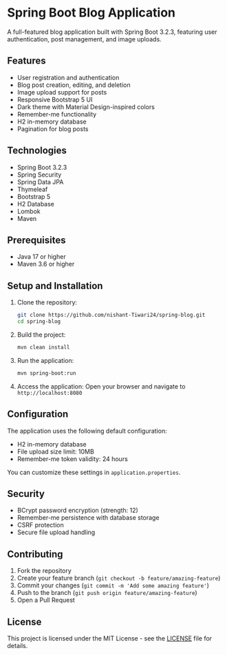 # Spring Boot Blog Application

A full-featured blog application built with Spring Boot 3.2.3, featuring user authentication, post management, and image uploads.

## Features

- User registration and authentication
- Blog post creation, editing, and deletion
- Image upload support for posts
- Responsive Bootstrap 5 UI
- Dark theme with Material Design-inspired colors
- Remember-me functionality
- H2 in-memory database
- Pagination for blog posts

## Technologies

- Spring Boot 3.2.3
- Spring Security
- Spring Data JPA
- Thymeleaf
- Bootstrap 5
- H2 Database
- Lombok
- Maven

## Prerequisites

- Java 17 or higher
- Maven 3.6 or higher

## Setup and Installation

1. Clone the repository:
   ```bash
   git clone https://github.com/nishant-Tiwari24/spring-blog.git
   cd spring-blog
   ```

2. Build the project:
   ```bash
   mvn clean install
   ```

3. Run the application:
   ```bash
   mvn spring-boot:run
   ```

4. Access the application:
   Open your browser and navigate to `http://localhost:8080`

## Configuration

The application uses the following default configuration:

- H2 in-memory database
- File upload size limit: 10MB
- Remember-me token validity: 24 hours

You can customize these settings in `application.properties`.

## Security

- BCrypt password encryption (strength: 12)
- Remember-me persistence with database storage
- CSRF protection
- Secure file upload handling

## Contributing

1. Fork the repository
2. Create your feature branch (`git checkout -b feature/amazing-feature`)
3. Commit your changes (`git commit -m 'Add some amazing feature'`)
4. Push to the branch (`git push origin feature/amazing-feature`)
5. Open a Pull Request

## License

This project is licensed under the MIT License - see the [LICENSE](LICENSE) file for details. 